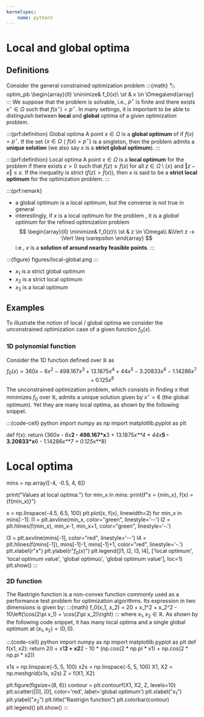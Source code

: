```yaml
---
kernelspec:
    name: python3
---
```


# Local and global optima

## Definitions
Consider the general constrained optimization problem 
:::{math}
:label: optim_pb
\begin{array}{ll}
\minimize& f_0(x)\\
\st & x \in \Omega\end{array}
:::
We suppose that the problem is solvable, i.e., $p^\star$ is finite and there exists $x^\star \in \Omega$ such that $f(x^\star) = p^\star$. 
In many settings, it is important to be able to distinguish between **local** and **global** optima of a given optimization problem. 

:::{prf:definition} Global optima
A point $x \in \Omega$ is a **global optimum** of [](#optim_pb) if $f(x) = p^\star$. If the set $\{x \in \Omega \mid f(x) = p^\star\}$ is a singleton, then the problem admits a **unique solution** (we also say $x$ is a **strict global optimum**).
:::

:::{prf:definition} Local optima
A point $x \in \Omega$ is a **local optimum** for the problem [](#optim_pb) if there exists $\varepsilon > 0$ such that $f(z) \geq f(x)$ for all $z \in \Omega \setminus \lbrace x\rbrace$ and $\Vert z - x\Vert \leq \varepsilon$. If the inequality is strict ($f(z) > f(x)$), then $x$ is said to be a **strict local optimum** for the optimization problem. 
:::

:::{prf:remark}
- a global optimum is a local optimum, but the converse is not true in general
- interestingly, if $x$ is a local optimum for the problem [](#optim_pb), it is a *global optimum* for the refined optimization problem
$$
\begin{array}{ll}
\minimize& f_0(z)\\
\st & z \in \Omega\\
&\Vert z -x \Vert \leq \varepsilon
\end{array}
$$
i.e., $x$ is a **solution of [](#optim_pb) around nearby feasible points**. 
:::

:::{figure} figures/local-global.png
:::
- $x_1$ is a strict global optimum
- $x_2$ is a strict local optimum
- $x_3$ is a local optimum

## Examples
To illustrate the notion of local / global optima we consider the unconstrained optimization case of a given function $f_0(x)$. 
### 1D polynomial function 

Consider the 1D function defined over $\mathbb{R}$ as
$$f_0(x) = 360x - 6x^2 - 498.167x^3 + 13.1875x^4 + 44x^5 - 3.20833x^6 - 1.14286x^7 + 0.125x^8$$
The unconstrained optimization problem, which consists in finding $x$ that minimizes $f_0$ over $\mathbb{R}$, admits a unique solution given by $x^\star = 6$ (the global optimum). Yet they are many local optima, as shown by the following snippet. 

:::{code-cell} python
import numpy as np
import matplotlib.pyplot as plt

def f(x):
    return (360*x - 6*x**2 - 498.167*x**3 + 13.1875*x**4 +
            44*x**5 - 3.20833*x**6 - 1.14286*x**7 + 0.125*x**8)

# Local optima
mins = np.array([-4, -0.5, 4, 6])

print("Values at local optima:")
for min_x in mins:
    print(f"x = {min_x}, f(x) = {f(min_x)}")

x = np.linspace(-4.5, 6.5, 100)
plt.plot(x, f(x), linewidth=2)
for min_x in mins[:-1]:
    l1 = plt.axvline(min_x, color="green", linestyle='--')
    l2 = plt.hlines(f(min_x), min_x-1, min_x+1, color="green", linestyle='-.')

l3 = plt.axvline(mins[-1], color="red", linestyle='--')
l4 = plt.hlines(f(mins[-1]), mins[-1]-1, mins[-1]+1, color="red", linestyle='-.')
plt.xlabel(r"$x$")
plt.ylabel(r"$f_0(x)$")
plt.legend([l1, l2, l3, l4], ['local optimum', 'local optimum value', 'global optimuù', 'global optimum value'], loc=1)
plt.show()
:::


### 2D function

The Rastrigin function is a non-convex function commonly used as a performance test problem for optimization algorithms. Its expression in two dimensions is given by:
:::{math}
f_0(x_1, x_2) = 20 + x_1^2 + x_2^2 - 10\left(\cos(2\pi x_1) + \cos(2\pi x_2)\right)
:::
where $x_1, x_2 \in \mathbb{R}$. As shown by the following code snippet, it has many local optima and a single global optimum at $(x_1, x_2) = (0, 0)$. 


:::{code-cell} python
import numpy as np
import matplotlib.pyplot as plt
def f(x1, x2):
    return 20 + x1**2 + x2**2 - 10 * (np.cos(2 * np.pi * x1) + np.cos(2 * np.pi * x2))

x1s = np.linspace(-5, 5, 100)
x2s = np.linspace(-5, 5, 100)
X1, X2 = np.meshgrid(x1s, x2s)
Z = f(X1, X2)

plt.figure(figsize=(8, 6))
contour = plt.contourf(X1, X2, Z, levels=10)
plt.scatter([0], [0], color='red', label='global optimum')
plt.xlabel("$x_1$")
plt.ylabel("$x_2$")
plt.title("Rastrigin function")
plt.colorbar(contour)
plt.legend()
plt.show()
:::